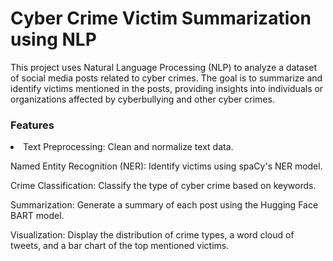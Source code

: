 <h1>Cyber Crime Victim Summarization using NLP</h1>
This project uses Natural Language Processing (NLP) to analyze a dataset of social media posts related to cyber crimes. The goal is to summarize and identify victims mentioned in the posts, providing insights into individuals or organizations affected by cyberbullying and other cyber crimes.

<h3>Features</h3>
<li>Text Preprocessing: Clean and normalize text data.</li>

Named Entity Recognition (NER): Identify victims using spaCy's NER model.

Crime Classification: Classify the type of cyber crime based on keywords.

Summarization: Generate a summary of each post using the Hugging Face BART model.

Visualization: Display the distribution of crime types, a word cloud of tweets, and a bar chart of the top mentioned victims.
